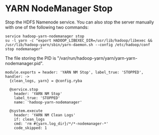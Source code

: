 
# YARN NodeManager Stop

Stop the HDFS Namenode service. You can also stop the server manually with one of
the following two commands:

```
service hadoop-yarn-nodemanager stop
su -l yarn -c "export HADOOP_LIBEXEC_DIR=/usr/lib/hadoop/libexec && /usr/lib/hadoop-yarn/sbin/yarn-daemon.sh --config /etc/hadoop/conf stop nodemanager"
```

The file storing the PID is "/var/run/hadoop-yarn/yarn/yarn-yarn-nodemanager.pid".

    module.exports = header: 'YARN NM Stop', label_true: 'STOPPED', handler: ->
      {clean_logs, yarn} = @config.ryba

      @service.stop
        header: 'YARN NM Stop'
        label_true: 'STOPPED'
        name: 'hadoop-yarn-nodemanager'

      @system.execute
        header: 'YARN NM Clean Logs'
        if: clean_logs
        cmd: 'rm #{yarn.log_dir}/*/*-nodemanager-*'
        code_skipped: 1
